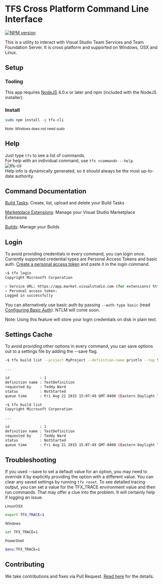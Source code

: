 # TFS Cross Platform Command Line Interface

[![NPM version](https://badge.fury.io/js/tfx-cli.png)](http://badge.fury.io/js/tfx-cli)

This is a utility to interact with Visual Studio Team Services and Team Foundation Server.  It is cross platform and supported on Windows, OSX and Linux.

## Setup
### Tooling
This app requires [NodeJS](http://nodejs.org) 4.0.x or later and npm (included with the NodeJS installer).

### Install
```bash
sudo npm install -g tfx-cli
```
<sub>Note: Windows does not need sudo</sub>

## Help
Just type `tfx` to see a list of commands.    
For help with an individual command, use `tfx <command> --help`.    
![tfs-cli](docs/help-screen.png "TFS cross platform command line")    
Help info is dynamically generated, so it should always be the most up-to-date authority.

## Command Documentation
[Build Tasks](docs/buildtasks.md): Create, list, upload and delete your Build Tasks

[Marketplace Extensions](docs/appext.md): Manage your Visual Studio Marketplace Extensions

[Builds](docs/builds.md): Manage your Builds

## Login
To avoid providing credentials in every command, you can login once.
Currently supported credential types are Personal Access Tokens and basic auth.
[Create a personal access token](http://roadtoalm.com/2015/07/22/using-personal-access-tokens-to-access-visual-studio-online) and paste it in the login command.
```bash
~$ tfx login
Copyright Microsoft Corporation

> Service URL: https://app.market.visualstudio.com (for extensions) https://youraccount.visualstudio.com/DefaultCollection (other)
> Personal access token: 
Logged in successfully
```
    
You can alternatively use basic auth by passing `--auth-type basic` (read [Configuring Basic Auth](docs/configureBasicAuth.md)).  NTLM will come soon.

Note: Using this feature will store your login credentials on disk in plain text.

## Settings Cache
To avoid providing other options in every command, you can save options out to a settings file by adding the --save flag.

```bash
~$ tfx build list --project MyProject --definition-name println --top 5 --save

...

id              : 1
definition name : TestDefinition
requested by    : Teddy Ward
status          : NotStarted
queue time      : Fri Aug 21 2015 15:07:49 GMT-0400 (Eastern Daylight Time)

~$ tfx build list
Copyright Microsoft Corporation

...

id              : 1
definition name : TestDefinition
requested by    : Teddy Ward
status          : NotStarted
queue time      : Fri Aug 21 2015 15:07:49 GMT-0400 (Eastern Daylight Time)
```

## Troubleshooting
If you used --save to set a default value for an option, you may need to override it by explicitly providing the option with a different value. You can clear any saved settings by running `tfx reset`. 
To see detailed tracing output, you can set a value for the TFX_TRACE environment value and then run commands.  That may offer a clue into the problem.  It will certainly help if logging an issue.

<sub>Linux/OSX</sub>
```bash
export TFX_TRACE=1
```

<sub>Windows</sub>
```bash
set TFX_TRACE=1
```

<sub>PowerShell</sub>
```bash
$env:TFX_TRACE=1
```

## Contributing

We take contributions and fixes via Pull Request.  [Read here](docs/contributions.md) for the details.
